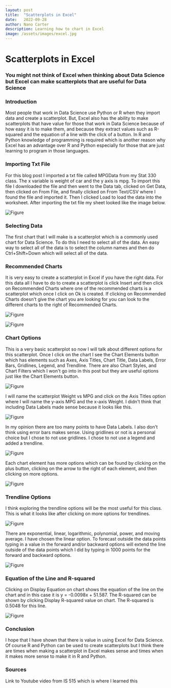 ```yaml
---
layout: post
title:  "Scatterplots in Excel"
date:   2022-09-28
author: Nano Carter
description: Learning how to chart in Excel
image: /assets/images/excel.jpg
---
```


# Scatterplots in Excel
### You might not think of Excel when thinking about Data Science but Excel can make scatterplots that are useful for Data Science
### Introduction
Most people that work in Data Science use Python or R when they import data and create a scatterplot. But, Excel also has the ability to make scatterplots that have value for those that work in Data Science because of how easy it is to make them, and because they extract values such as R-squared and the equation of a line with the click of a button. In R and Python knowledge of programming is required which is another reason why Excel has an advantage over R and Python especially for those that are just learning to program in those languages.

### Importing Txt File
  For this blog post I imported a txt file called MPGData from my Stat 330 class. The x variable is weight of car and the y axis is mpg. To import this file I downloaded the file and then went to the Data tab, clicked on Get Data, then clicked on From File, and finally clicked on From Text/CSV where I found the file and imported it. Then I clicked Load to load the data into the worksheet. After importing the txt file my sheet looked like the image below.

![Figure](https://raw.githubusercontent.com/152151/stat386-projects/main/assets/images/Screenshot%20(48).png)

### Selecting Data
  The first chart that I will make is a scatterplot which is a commonly used chart for Data Science. To do this I need to select all of the data. An easy way to select all of the data is to select the column names and then do Ctrl+Shift+Down which will select all of the data.
### Recommended Charts
 It is very easy to create a scatterplot in Excel if you have the right data. For this data all I have to do to create a scatterplot is click Insert and then click on Recommended Charts where one of the recommended charts is a scatterplot which once I click on Ok is created. If clicking on Recommended Charts doesn't give the chart you are looking for you can look to the different charts to the right of Recommended Charts.
 
 ![Figure](https://raw.githubusercontent.com/152151/stat386-projects/main/assets/images/Screenshot%20(49).png)
 
 ![Figure](https://raw.githubusercontent.com/152151/stat386-projects/main/assets/images/Screenshot%20(50).png)
 
### Chart Options
  This is a very basic scatterplot so now I will talk about different options for this scatterplot. Once I click on the chart I see the Chart Elements button which has elements such as Axes, Axis Titles, Chart Title, Data Labels, Error Bars, Gridlines, Legend, and Trendline. There are also Chart Styles, and Chart Filters which I won't go into in this post but they are useful options just like the Chart Elements button.
  
![Figure](https://raw.githubusercontent.com/152151/stat386-projects/main/assets/images/Screenshot%20(52).png)

  I will name the scatterplot Weight vs MPG and click on the Axis Titles option where I will name the y-axis MPG and the x-axis Weight. I didn't think that including Data Labels made sense because it looks like this.
  
![Figure](https://raw.githubusercontent.com/152151/stat386-projects/main/assets/images/Screenshot%20(55).png)

  In my opinion there are too many points to have Data Labels. I also don't think using error bars makes sense. Using gridlines or not is a personal choice but I chose to not use gridlines. I chose to not use a legend and added a trendline.
  
![Figure](https://raw.githubusercontent.com/152151/stat386-projects/main/assets/images/Screenshot%20(56).png)

  Each chart element has more options which can be found by clicking on the plus button, clicking on the arrow to the right of each element, and then clicking on more options.
  
![Figure](https://raw.githubusercontent.com/152151/stat386-projects/main/assets/images/Screenshot%20(58).png)

### Trendline Options
  I think exploring the trendline options will be the most useful for this class. This is what it looks like after clicking on more options for trendlines.
  
  ![Figure](https://raw.githubusercontent.com/152151/stat386-projects/main/assets/images/Screenshot%20(59).png)
  
There are exponential, linear, logarithmic, polynomial, power, and moving average. I have chosen the linear option. To forecast outside the data points typing in a value in the forward and/or backward options will extend the line outside of the data points which I did by typing in 1000 points for the forward and backward options.

![Figure](https://raw.githubusercontent.com/152151/stat386-projects/main/assets/images/Screenshot%20(60).png)

### Equation of the Line and R-squared
Clicking on Display Equation on chart shows the equation of the line on the chart and in this case it is y = -0.0098x + 51.587. The R-squared can be shown by clicking Display R-squared value on chart. The R-squared is 0.5048 for this line.

![Figure](https://raw.githubusercontent.com/152151/stat386-projects/main/assets/images/Screenshot%20(61).png)

### Conclusion
I hope that I have shown that there is value in using Excel for Data Science. Of course R and Python can be used to create scatterplots but I think there are times when making a scatterplot in Excel makes sense and times when it makes more sense to make it in R and Python.

### Sources
Link to Youtube video from IS 515 which is where I learned this
<a href="https://www.youtube.com/watch?v=2jJ3OumXeqA">

 
 




